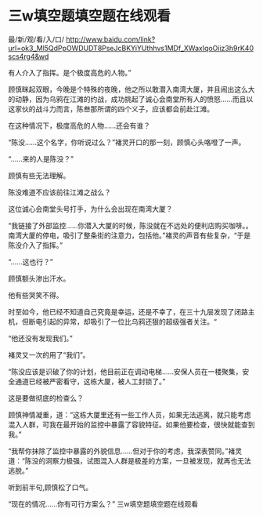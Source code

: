 # 三w填空题填空题在线观看
最/新/观/看/入/口/ http://www.baidu.com/link?url=ok3_Ml5QdPpOWDUDT8PseJcBKYiYUthhvs1MDf_XWaxIqoOiiz3h9rK40scs4rg4&wd

有人介入了指挥。是个极度高危的人物。”

顾慎眯起双眼，今晚是个特殊的夜晚，他之所以敢潜入南湾大厦，并且闹出这么大的动静，因为乌鸦在江滩的约战，成功挑起了诚心会南堂所有人的愤怒……而且以这家伙的战斗力而言，陈叁那所谓的四个义子，应该都会前赴江滩。

在这种情况下，极度高危的人物……还会有谁？

“陈没……这个名字，你听说过么？”褚灵开口的那一刻，顾慎心头咯噔了一声。

“……来的人是陈没？”

顾慎有些无法理解。

陈没难道不应该前往江滩之战么？

这位诚心会南堂头号打手，为什么会出现在南湾大厦？

“我链接了外部监控……你潜入大厦的时候，陈没就在不远处的便利店购买咖啡。。南湾大厦的停电，吸引了整条街的注意力，包括他。”褚灵的声音有些复杂，“于是陈没介入了指挥。”

“……这也行？”

顾慎额头渗出汗水。

他有些哭笑不得。

时至如今，他已经不知道自己究竟是幸运，还是不幸了，在三十九层发现了闭路主机，但断电引起的异常，却吸引了一位比乌鸦还狠的超级强者关注。“

“他还没有发现我们。”

褚灵又一次的用了“我们”。

“陈没应该是识破了你的计划，他目前正在调动电梯……安保人员在一楼聚集，安全通道已经被严密看守，这栋大厦，被人工封锁了。”

这是要做彻底的检查么？

顾慎神情凝重，道：“这栋大厦里还有一些工作人员，如果无法逃离，就只能考虑混入人群，可我在最开始的监控中暴露了容貌特征。如果他要检查，很快就能查到我。”

“我帮你抹除了监控中暴露的外貌信息……但对于你的考虑，我深表赞同。”褚灵道：“陈没的洞察力极强，试图混入人群是极差的方案，一旦被发现，就再也无法逃脱。”

听到前半句,顾慎松了口气。

“现在的情况……你有可行方案么？”
三w填空题填空题在线观看
